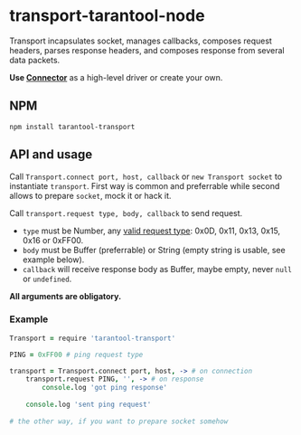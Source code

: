 # transport-tarantool-node

Transport incapsulates socket, manages callbacks, composes request headers, parses response headers, and composes response from several data packets.

**Use [Connector]()** as a high-level driver or create your own.

## NPM

```shell
npm install tarantool-transport
```
## API and usage
Call `Transport.connect port, host, callback` or `new Transport socket` to instantiate `transport`.
First way is common and preferrable while second allows to prepare `socket`, mock it or hack it.

Call `transport.request type, body, callback` to send request.

- `type` must be Number, any [valid request type](https://github.com/mailru/tarantool/blob/master/doc/box-protocol.txt#L46): 0x0D, 0x11, 0x13, 0x15, 0x16 or 0xFF00.
- `body` must be Buffer (preferrable) or String (empty string is usable, see example below).
- `callback` will receive response body as Buffer, maybe empty, never `null` or `undefined`.

**All arguments are obligatory.**

### Example

```coffee
Transport = require 'tarantool-transport'

PING = 0xFF00 # ping request type

transport = Transport.connect port, host, -> # on connection
    transport.request PING, '', -> # on response
        console.log 'got ping response'
    
    console.log 'sent ping request'
    
# the other way, if you want to prepare socket somehow
